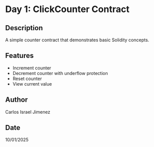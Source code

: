 # Day 1: ClickCounter Contract

## Description
A simple counter contract that demonstrates basic Solidity concepts.

## Features
- Increment counter
- Decrement counter with underflow protection
- Reset counter
- View current value

## Author
Carlos Israel Jimenez

## Date
10/01/2025